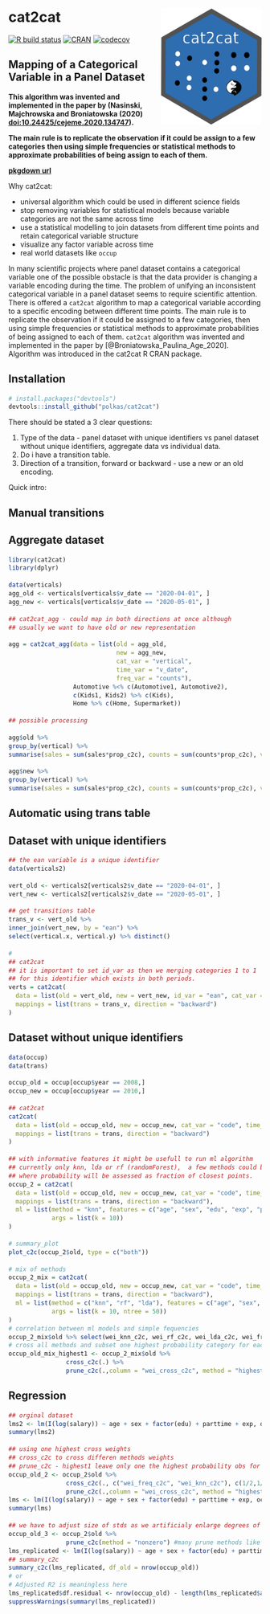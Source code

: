 # cat2cat <a href='https://github.com/polkas/cat2cat'><img src='man/figures/cat2cat_logo.png' align="right" width="200px" /></a>
[![R build status](https://github.com/polkas/cat2cat/workflows/R-CMD-check/badge.svg)](https://github.com/polkas/cat2cat/actions)
[![CRAN](http://www.r-pkg.org/badges/version/cat2cat)](https://cran.r-project.org/package=cat2cat)
[![codecov](https://codecov.io/gh/Polkas/cat2cat/branch/master/graph/badge.svg)](https://codecov.io/gh/Polkas/cat2cat)

## Mapping of a Categorical Variable in a Panel Dataset

**This algorithm was invented and implemented in the paper by (Nasinski, Majchrowska and Broniatowska (2020) <doi:10.24425/cejeme.2020.134747>).**

**The main rule is to replicate the observation if it could be assign to a few categories**
**then using simple frequencies or statistical methods to approximate probabilities of being assign to each of them.**

[**pkgdown url**](https://polkas.github.io/cat2cat/)

Why cat2cat:  
- universal algorithm which could be used in different science fields  
- stop removing variables for statistical models because variable categories are not the same across time  
- use a statistical modelling to join datasets from different time points and retain categorical variable structure  
- visualize any factor variable across time  
- real world datasets like `occup`

In many scientific projects where panel dataset contains a categorical variable one of the possible obstacle is that the data provider is changing a variable encoding during the time. The problem of unifying an inconsistent categorical variable in a panel dataset seems to require scientific attention. There is offered a `cat2cat` algorithm to map a categorical variable according to a specific encoding between different time points. The main rule is to replicate the observation if it could be assigned to a few categories, then using simple frequencies or statistical methods to approximate probabilities of being assigned to each of them. `cat2cat` algorithm was invented and implemented in the paper by [@Broniatowska_Paulina_Age_2020]. Algorithm was introduced in the cat2cat R CRAN package.

## Installation

```r
# install.packages("devtools")
devtools::install_github("polkas/cat2cat")
```

There should be stated a 3 clear questions:

1. Type of the data - panel dataset with unique identifiers vs panel dataset without unique identifiers, aggregate data vs individual data.
2. Do i have a transition table. 
3. Direction of a transition, forward or backward - use a new or an old encoding.

Quick intro:

## Manual transitions
## Aggregate dataset
```r
library(cat2cat)
library(dplyr)

data(verticals)
agg_old <- verticals[verticals$v_date == "2020-04-01", ]
agg_new <- verticals[verticals$v_date == "2020-05-01", ]

## cat2cat_agg - could map in both directions at once although 
## usually we want to have old or new representation

agg = cat2cat_agg(data = list(old = agg_old, 
                              new = agg_new, 
                              cat_var = "vertical", 
                              time_var = "v_date",
                              freq_var = "counts"), 
                  Automotive %<% c(Automotive1, Automotive2),
                  c(Kids1, Kids2) %>% c(Kids),
                  Home %>% c(Home, Supermarket))
            
## possible processing
  
agg$old %>% 
group_by(vertical) %>% 
summarise(sales = sum(sales*prop_c2c), counts = sum(counts*prop_c2c), v_date = first(v_date))

agg$new %>% 
group_by(vertical) %>%
summarise(sales = sum(sales*prop_c2c), counts = sum(counts*prop_c2c), v_date = first(v_date))
```
## Automatic using trans table
## Dataset with unique identifiers
```r
## the ean variable is a unique identifier
data(verticals2)

vert_old <- verticals2[verticals2$v_date == "2020-04-01", ]
vert_new <- verticals2[verticals2$v_date == "2020-05-01", ]

## get transitions table
trans_v <- vert_old %>% 
inner_join(vert_new, by = "ean") %>%
select(vertical.x, vertical.y) %>% distinct()

# 
## cat2cat
## it is important to set id_var as then we merging categories 1 to 1 
## for this identifier which exists in both periods.
verts = cat2cat(
  data = list(old = vert_old, new = vert_new, id_var = "ean", cat_var = "vertical", time_var = "v_date"),
  mappings = list(trans = trans_v, direction = "backward")
)
```
## Dataset without unique identifiers
```r
data(occup)
data(trans)

occup_old = occup[occup$year == 2008,]
occup_new = occup[occup$year == 2010,]

## cat2cat
cat2cat(
  data = list(old = occup_old, new = occup_new, cat_var = "code", time_var = "year"),
  mappings = list(trans = trans, direction = "backward")
)

## with informative features it might be usefull to run ml algorithm
## currently only knn, lda or rf (randomForest),  a few methods could be specified at once 
## where probability will be assessed as fraction of closest points.
occup_2 = cat2cat(
  data = list(old = occup_old, new = occup_new, cat_var = "code", time_var = "year"),
  mappings = list(trans = trans, direction = "backward"),
  ml = list(method = "knn", features = c("age", "sex", "edu", "exp", "parttime", "salary"), 
            args = list(k = 10))
)

# summary_plot
plot_c2c(occup_2$old, type = c("both"))

# mix of methods
occup_2_mix = cat2cat(
  data = list(old = occup_old, new = occup_new, cat_var = "code", time_var = "year"),
  mappings = list(trans = trans, direction = "backward"),
  ml = list(method = c("knn", "rf", "lda"), features = c("age", "sex", "edu", "exp", "parttime", "salary"), 
            args = list(k = 10, ntree = 50))
)
# correlation between ml models and simple fequencies
occup_2_mix$old %>% select(wei_knn_c2c, wei_rf_c2c, wei_lda_c2c, wei_freq_c2c) %>% cor()
# cross all methods and subset one highest probability category for each subject
occup_old_mix_highest1 <- occup_2_mix$old %>% 
                cross_c2c(.) %>% 
                prune_c2c(.,column = "wei_cross_c2c", method = "highest1") 
```

## Regression

```r
## orginal dataset 
lms2 <- lm(I(log(salary)) ~ age + sex + factor(edu) + parttime + exp, occup_old, weights = multiplier)
summary(lms2)

## using one highest cross weights
## cross_c2c to cross differen methods weights
## prune_c2c - highest1 leave only one the highest probability obs for each subject
occup_old_2 <- occup_2$old %>% 
                cross_c2c(., c("wei_freq_c2c", "wei_knn_c2c"), c(1/2,1/2)) %>% 
                prune_c2c(.,column = "wei_cross_c2c", method = "highest1") 
lms <- lm(I(log(salary)) ~ age + sex + factor(edu) + parttime + exp, occup_old_2, weights = multiplier)
summary(lms)

## we have to adjust size of stds as we artificialy enlarge degrees of freedom
occup_old_3 <- occup_2$old %>% 
                prune_c2c(method = "nonzero") #many prune methods like highest
lms_replicated <- lm(I(log(salary)) ~ age + sex + factor(edu) + parttime + exp, occup_old_3, weights = multiplier * wei_freq_c2c)
## summary_c2c
summary_c2c(lms_replicated, df_old = nrow(occup_old))
# or
# Adjusted R2 is meaningless here
lms_replicated$df.residual <- nrow(occup_old) - length(lms_replicated$assign)
suppressWarnings(summary(lms_replicated))
```
